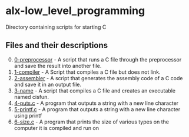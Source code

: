 # alx-low_level_programming
Directory containing scripts for starting C

## Files and their descriptions
0. [0-preprocessor](./0-preprocessor) - A script that runs a C file through the preprocessor and save the result into another file.
1. [1-compiler](./1-compiler) - A Script that compiles a C file but does not link.
2. [2-assembler](./2-assembler) - A script that generates the assembly code of a C code and save it in an output file.
3. [3-name](./3-name) - A script that compiles a C file and creates an executable named cisfun.
4. [4-puts.c](./4-puts.c) - A program that outputs a string with a new line character
5. [5-printf.c](./5-printf.c) - A program that outputs a string with a new line character using printf
6. [6-size.c](./6-size.c) - A program that prints the size of various types on the computer it is compiled and run on
